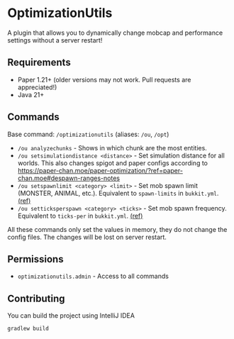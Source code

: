 # OptimizationUtils

A plugin that allows you to dynamically change mobcap and performance settings without a server restart!

## Requirements

- Paper 1.21+ (older versions may not work. Pull requests are appreciated!)
- Java 21+

## Commands

Base command: `/optimizationutils` (aliases: `/ou`, `/opt`)

- `/ou analyzechunks` - Shows in which chunk are the most entities.
- `/ou setsimulationdistance <distance>` - Set simulation distance for all worlds. This also changes spigot and paper configs according to https://paper-chan.moe/paper-optimization/?ref=paper-chan.moe#despawn-ranges-notes
- `/ou setspawnlimit <category> <limit>` - Set mob spawn limit (MONSTER, ANIMAL, etc.). Equivalent to `spawn-limits` in `bukkit.yml`. [(ref)](https://paper-chan.moe/paper-optimization/?ref=paper-chan.moe#spawn-limits)
- `/ou setticksperspawn <category> <ticks>` - Set mob spawn frequency. Equivalent to `ticks-per` in `bukkit.yml`. [(ref)](https://paper-chan.moe/paper-optimization/?ref=paper-chan.moe#ticks-per)

All these commands only set the values in memory, they do not change the config files. The changes will be lost on server restart.

## Permissions

- `optimizationutils.admin` - Access to all commands

## Contributing

You can build the project using IntelliJ IDEA

```bash
gradlew build
```
